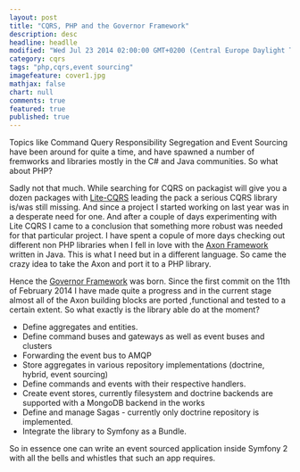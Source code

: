 ```yaml
---
layout: post
title: "CQRS, PHP and the Governor Framework"
description: desc
headline: headlle
modified: "Wed Jul 23 2014 02:00:00 GMT+0200 (Central Europe Daylight Time)"
category: cqrs
tags: "php,cqrs,event sourcing"
imagefeature: cover1.jpg
mathjax: false
chart: null
comments: true
featured: true
published: true
---
```


Topics like Command Query Responsibility Segregation and Event Sourcing have been around for quite a time, and have spawned a number of fremworks and libraries mostly in the C# and Java communities. So what about PHP?

Sadly not that much. While searching for CQRS on packagist will give you a dozen packages with [Lite-CQRS](https://github.com/beberlei/litecqrs-php) leading the pack a serious CQRS library is/was still missing. And since a project I started working on last year was in a desperate need for one. And after a couple of days experimenting with Lite CQRS I came to a conclusion that something more robust was needed for that particular project. I have spent a copule of more days checking out different non PHP libraries when I fell in love with the [Axon Framework](http://www.axonframework.org/) written in Java. This is what I need but in a different language. So came the crazy idea to take the Axon and port it to a PHP library. 

Hence the [Governor Framework](https://github.com/davidkalosi/GovernorFramework) was born. Since the first commit on the 11th of February 2014 I have made quite a progress and in the current stage almost all of the Axon building blocks are ported ,functional and tested to a certain extent. So what exactly is the library able do at the moment?

- Define aggregates and entities.
- Define command buses and gateways as well as event buses and clusters
- Forwarding the event bus to AMQP 
- Store aggregates in various repository implementations (doctrine, hybrid, event sourcing)
- Define commands and events with their respective handlers.
- Create event stores, currently filesystem and doctrine backends are supported with a MongoDB backend in the works
- Define and manage Sagas - currently only doctrine repository is implemented.
- Integrate the library to Symfony as a Bundle.

So in essence one can write an event sourced application inside Symfony 2 with all the bells and whistles that such an app requires. 

